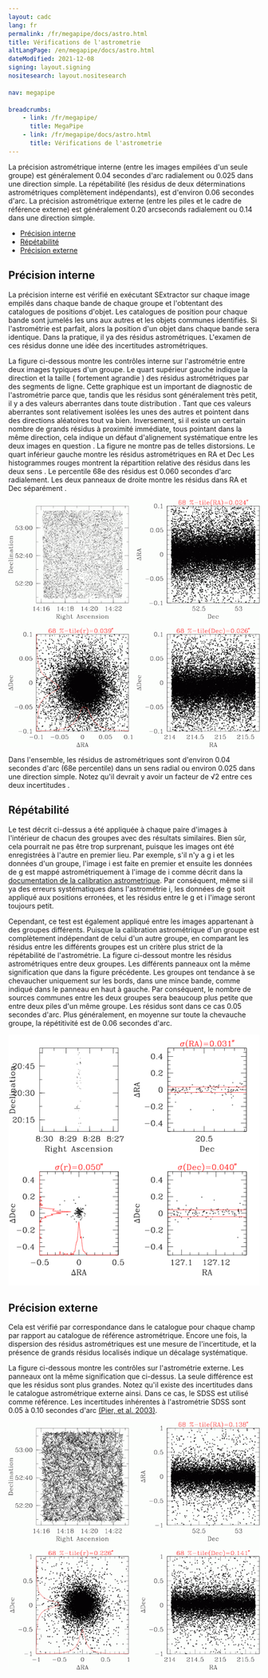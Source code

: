 ```yaml
---
layout: cadc
lang: fr
permalink: /fr/megapipe/docs/astro.html
title: Vérifications de l'astrometrie
altLangPage: /en/megapipe/docs/astro.html
dateModified: 2021-12-08
signing: layout.signing
nositesearch: layout.nositesearch

nav: megapipe

breadcrumbs:
    - link: /fr/megapipe/
      title: MegaPipe
    - link: /fr/megapipe/docs/astro.html
      title: Vérifications de l'astrometrie
---
```


<p>
    La pr&eacute;cision astrom&eacute;trique interne (entre les images empil&eacute;es d'un
    seule groupe) est g&eacute;n&eacute;ralement 0.04 secondes d'arc radialement ou
    0.025 dans une direction simple. La r&eacute;p&eacute;tabilit&eacute; (les r&eacute;sidus de
    deux d&eacute;terminations astrom&eacute;triques compl&egrave;tement ind&eacute;pendants), est
    d'environ 0.06 secondes d'arc. La pr&eacute;cision astrom&eacute;trique externe
    (entre les piles et le cadre de r&eacute;f&eacute;rence externe) est
    g&eacute;n&eacute;ralement 0.20 arcseconds radialement ou 0.14 dans une
    direction simple.
</p>
<ul>
  <li><a href="#int">Pr&eacute;cision interne</a></li>
  <li><a href="#rep">R&eacute;p&eacute;tabilit&eacute;</a></li>
  <li><a href="#ext">Pr&eacute;cision externe</a></li>
</ul>
<h2 id="int">Pr&eacute;cision interne</h2>
<p>
   La pr&eacute;cision interne est v&eacute;rifi&eacute; en ex&eacute;cutant SExtractor sur
    chaque image empil&eacute;s dans chaque bande de chaque groupe et
    l'obtentant des catalogues de positions d'objet. Les catalogues de
    position pour chaque bande sont jumel&eacute;s les uns aux autres et les
    objets communes identifi&eacute;s. Si l'astrom&eacute;trie est parfait, alors la
    position d'un objet dans chaque bande sera identique. Dans la
    pratique, il ya des r&eacute;sidus astrom&eacute;triques. L'examen de ces
    r&eacute;sidus donne une id&eacute;e des incertitudes astrom&eacute;triques.
</p>  
<p>
    La figure ci-dessous montre les contr&ocirc;les interne sur
    l'astrom&eacute;trie entre deux images typiques d'un groupe.  Le quart
    sup&eacute;rieur gauche indique la direction et la taille ( fortement
    agrandie ) des r&eacute;sidus astrom&eacute;triques par des segments de
    ligne. Cette graphique est un important de diagnostic de
    l'astrom&eacute;trie parce que, tandis que les r&eacute;sidus sont g&eacute;n&eacute;ralement
    tr&egrave;s petit, il y a des valeurs aberrantes dans toute distribution
    . Tant que ces valeurs aberrantes sont relativement isol&eacute;es les
    unes des autres et pointent dans des directions al&eacute;atoires tout va
    bien. Inversement, si il existe un certain nombre de grands
    r&eacute;sidus &agrave; proximit&eacute; imm&eacute;diate, tous pointant dans la m&ecirc;me
    direction, cela indique un d&eacute;faut d'alignement syst&eacute;matique entre
    les deux images en question . La figure ne montre pas de telles
    distorsions. Le quart inf&eacute;rieur gauche montre les r&eacute;sidus
    astrom&eacute;triques en RA et Dec Les histogrammes rouges montrent la
    r&eacute;partition relative des r&eacute;sidus dans les deux sens . Le
    percentile 68e des r&eacute;sidus est 0.060 secondes d'arc
    radialement. Les deux panneaux de droite montre les r&eacute;sidus dans
    RA et Dec s&eacute;par&eacute;ment .
</p>  
<img src="/static/images/megapipe/astint.gif" alt="Contr&ocirc;le de l'astrom&eacute;trie interne"/>
<p>
    Dans l'ensemble, les r&eacute;sidus de astrom&eacute;triques sont d'environ 0.04
    secondes d'arc (68e percentile) dans un sens radial ou environ
    0.025 dans une direction simple. Notez qu'il devrait y avoir un
    facteur de &radic;2 entre ces deux incertitudes .
</p>  
<h2 id="rep">R&eacute;p&eacute;tabilit&eacute;</h2>
<p>
    Le test d&eacute;crit ci-dessus a &eacute;t&eacute; appliqu&eacute;e &agrave; chaque paire d'images &agrave;
    l'int&eacute;rieur de chacun des groupes avec des r&eacute;sultats
    similaires. Bien s&ucirc;r, cela pourrait ne pas &ecirc;tre trop surprenant,
    puisque les images ont &eacute;t&eacute; enregistr&eacute;es &agrave; l'autre en premier
    lieu. Par exemple, s'il n'y a g i et les donn&eacute;es d'un groupe,
    l'image i est faite en premier et ensuite les donn&eacute;es de g est
    mapp&eacute; astrom&eacute;triquement &agrave; l'image de i comme d&eacute;crit dans
    la <a href="proc.html#astcal">documentation de la calibration
    astrometrique</a>. Par cons&eacute;quent, m&ecirc;me si il ya des erreurs
    syst&eacute;matiques dans l'astrom&eacute;trie i, les donn&eacute;es de g soit appliqu&eacute;
    aux positions erron&eacute;es, et les r&eacute;sidus entre le g et i l'image
    seront toujours petit.
</p>  
<p>
    Cependant, ce test est &eacute;galement appliqu&eacute; entre les images appartenant
    &agrave; des groupes diff&eacute;rents. Puisque la calibration astrom&eacute;trique d'un
    groupe est compl&egrave;tement ind&eacute;pendant de celui d'un autre groupe, en
    comparant les r&eacute;sidus entre les diff&eacute;rents groupes est un crit&egrave;re plus
    strict de la r&eacute;p&eacute;tabilit&eacute; de l'astrom&eacute;trie. La figure ci-dessout montre
    les r&eacute;sidus astrom&eacute;triques entre deux groupes. Les diff&eacute;rents panneaux
    ont la m&ecirc;me signification que dans la figure pr&eacute;c&eacute;dente. Les groupes
    ont tendance &agrave; se chevaucher uniquement sur les bords, dans une mince
    bande, comme indiqu&eacute; dans le panneau en haut &agrave; gauche. Par cons&eacute;quent,
    le nombre de sources communes entre les deux groupes sera beaucoup
    plus petite que entre deux piles d'un m&ecirc;me groupe. Les r&eacute;sidus sont
    dans ce cas 0.05 secondes d'arc. Plus g&eacute;n&eacute;ralement, en moyenne sur
    toute la chevauche groupe, la r&eacute;p&eacute;titivit&eacute; est de 0.06 secondes d'arc.
</p>  
<img src="/static/images/megapipe/edgeast.gif" alt="Contr&ocirc;le de l'astrom&eacute;trie interne (bords)"/>
<h2 id="ext">Pr&eacute;cision externe</h2>
<p>
    Cela est v&eacute;rifi&eacute; par correspondance dans le catalogue pour chaque
    champ par rapport au catalogue de r&eacute;f&eacute;rence astrom&eacute;trique. Encore
    une fois, la dispersion des r&eacute;sidus astrom&eacute;triques est une mesure
    de l'incertitude, et la pr&eacute;sence de grands r&eacute;sidus localis&eacute;s
    indique un d&eacute;calage  syst&eacute;matique.
</p>  
<p>
    La figure ci-dessous montre les contr&ocirc;les sur l'astrom&eacute;trie
    externe. Les panneaux ont la m&ecirc;me signification que ci-dessus. La
    seule diff&eacute;rence est que les r&eacute;sidus sont plus grandes.  Notez
    qu'il existe des incertitudes dans le catalogue astrom&eacute;trique
    externe ainsi. Dans ce cas, le SDSS est utilis&eacute; comme
    r&eacute;f&eacute;rence. Les incertitudes inh&eacute;rentes &agrave; l'astrom&eacute;trie SDSS sont
    0.05 &agrave; 0.10 secondes d'arc <a rel="external"
    href="https://adsabs.harvard.edu/cgi-bin/nph-bib_query?bibcode=2003AJ....125.1559P">(Pier,
    et al. 2003)</a>.
</p>  
<img src="/static/images/megapipe/astext.gif" alt="Contr&ocirc;le de l'astrom&eacute;trie externe"/>
